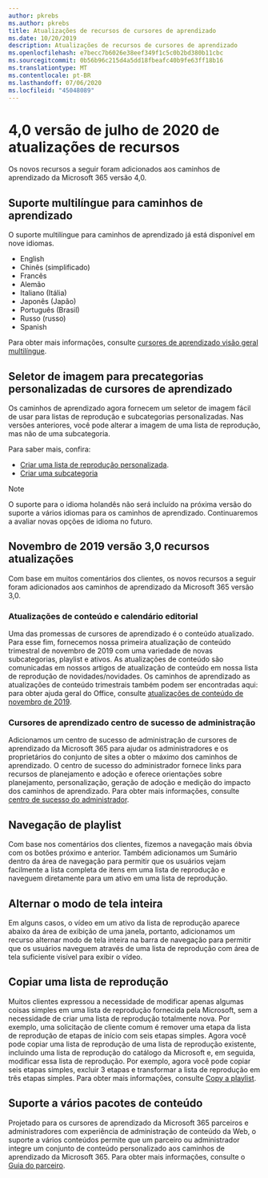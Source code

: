 ```yaml
---
author: pkrebs
ms.author: pkrebs
title: Atualizações de recursos de cursores de aprendizado
ms.date: 10/20/2019
description: Atualizações de recursos de cursores de aprendizado
ms.openlocfilehash: e7becc7b6026e38eef349f1c5c0b2bd380b11cbc
ms.sourcegitcommit: 0b56b96c215d4a5dd18fbeafc40b9fe63ff18b16
ms.translationtype: MT
ms.contentlocale: pt-BR
ms.lasthandoff: 07/06/2020
ms.locfileid: "45048089"
---
```

# <a name="july-2020-version-40-feature-updates"></a>4,0 versão de julho de 2020 de atualizações de recursos 

Os novos recursos a seguir foram adicionados aos caminhos de aprendizado da Microsoft 365 versão 4,0. 

## <a name="multilingual-support-for-learning-pathways"></a>Suporte multilíngue para caminhos de aprendizado 
O suporte multilíngue para caminhos de aprendizado já está disponível em nove idiomas.  
- English     
- Chinês (simplificado) 
- Francês 
- Alemão 
- Italiano (Itália) 
- Japonês (Japão) 
- Português (Brasil) 
- Russo (russo) 
- Spanish 

Para obter mais informações, consulte [cursores de aprendizado visão geral multilíngue](custom_overview.md). 

## <a name="image-picker-for-learning-pathways-custom-subcategories"></a>Seletor de imagem para precategorias personalizadas de cursores de aprendizado 
Os caminhos de aprendizado agora fornecem um seletor de imagem fácil de usar para listas de reprodução e subcategorias personalizadas.  Nas versões anteriores, você pode alterar a imagem de uma lista de reprodução, mas não de uma subcategoria.  

Para saber mais, confira:
- [Criar uma lista de reprodução personalizada](custom_createnewplaylist.md). 
- [Criar uma subcategoria](custom_createnewcat.md)

> [!NOTE]
> O suporte para o idioma holandês não será incluído na próxima versão do suporte a vários idiomas para os caminhos de aprendizado. Continuaremos a avaliar novas opções de idioma no futuro.

## <a name="november-2019-version-30-feature-updates"></a>Novembro de 2019 versão 3,0 recursos atualizações
Com base em muitos comentários dos clientes, os novos recursos a seguir foram adicionados aos caminhos de aprendizado da Microsoft 365 versão 3,0.

### <a name="content-updates-and-editorial-calendar"></a>Atualizações de conteúdo e calendário editorial
Uma das promessas de cursores de aprendizado é o conteúdo atualizado. Para esse fim, fornecemos nossa primeira atualização de conteúdo trimestral de novembro de 2019 com uma variedade de novas subcategorias, playlist e ativos. As atualizações de conteúdo são comunicadas em nossos artigos de atualização de conteúdo em nossa lista de reprodução de novidades/novidades. Os caminhos de aprendizado as atualizações de conteúdo trimestrais também podem ser encontradas aqui: para obter ajuda geral do Office, consulte [atualizações de conteúdo de novembro de 2019](custom_contentupdates.md).

### <a name="learning-pathways-admin-success-center"></a>Cursores de aprendizado centro de sucesso de administração
Adicionamos um centro de sucesso de administração de cursores de aprendizado da Microsoft 365 para ajudar os administradores e os proprietários do conjunto de sites a obter o máximo dos caminhos de aprendizado. O centro de sucesso do administrador fornece links para recursos de planejamento e adoção e oferece orientações sobre planejamento, personalização, geração de adoção e medição do impacto dos caminhos de aprendizado. Para obter mais informações, consulte [centro de sucesso do administrador](custom_successcenter.md).

## <a name="playlist-navigation"></a>Navegação de playlist
Com base nos comentários dos clientes, fizemos a navegação mais óbvia com os botões próximo e anterior. Também adicionamos um Sumário dentro da área de navegação para permitir que os usuários vejam facilmente a lista completa de itens em uma lista de reprodução e naveguem diretamente para um ativo em uma lista de reprodução.

## <a name="toggle-full-screen-mode"></a>Alternar o modo de tela inteira
Em alguns casos, o vídeo em um ativo da lista de reprodução aparece abaixo da área de exibição de uma janela, portanto, adicionamos um recurso alternar modo de tela inteira na barra de navegação para permitir que os usuários naveguem através de uma lista de reprodução com área de tela suficiente visível para exibir o vídeo.

## <a name="copy-a-playlist"></a>Copiar uma lista de reprodução
Muitos clientes expressou a necessidade de modificar apenas algumas coisas simples em uma lista de reprodução fornecida pela Microsoft, sem a necessidade de criar uma lista de reprodução totalmente nova. Por exemplo, uma solicitação de cliente comum é remover uma etapa da lista de reprodução de etapas de início com seis etapas simples. Agora você pode copiar uma lista de reprodução de uma lista de reprodução existente, incluindo uma lista de reprodução do catálogo da Microsoft e, em seguida, modificar essa lista de reprodução. Por exemplo, agora você pode copiar seis etapas simples, excluir 3 etapas e transformar a lista de reprodução em três etapas simples. Para obter mais informações, consulte [Copy a playlist](custom_copyplaylist.md).

## <a name="multi-content-pack-support"></a>Suporte a vários pacotes de conteúdo
Projetado para os cursores de aprendizado da Microsoft 365 parceiros e administradores com experiência de administração de conteúdo da Web, o suporte a vários conteúdos permite que um parceiro ou administrador integre um conjunto de conteúdo personalizado aos caminhos de aprendizado da Microsoft 365. Para obter mais informações, consulte o [Guia do parceiro](custom_partnerguide.md).

